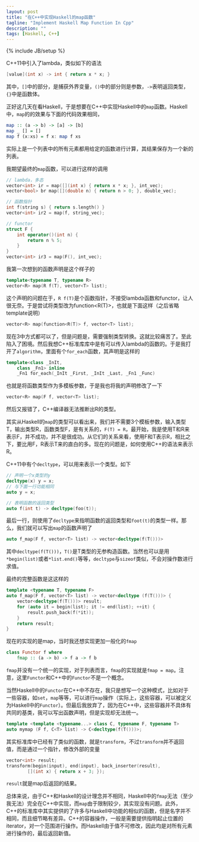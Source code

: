 ```yaml
---
layout: post
title: "在C++中实现Haskell的map函数"
tagline: "Implement Haskell Map Function In Cpp"
description: ""
tags: [Haskell, C++]
---
```

{% include JB/setup %}

C++11中引入了lambda，类似如下的语法

```cpp
[value](int x) -> int { return x * x; }
```

其中，`[]`中的部分，是捕获外界变量，`()`中的部分则是参数，`->`表明返回类型，`{}`中是函数体。

正好这几天在看Haskell，于是想要在C++中实现Haskell中的`map`函数。Haskell中，`map`的的效果与下面的代码效果相同，

```haskell
map :: (a -> b) -> [a] -> [b]
map _ [] = []
map f (x:xs) = f x: map f xs
```

实际上是一个列表中的所有元素都用给定的函数进行计算，其结果保存为一个新的列表。

我期望最终的`map`函数，可以进行这样的调用

```cpp
// lambda，多态
vector<int> ir = map([](int x) { return x * x; }, int_vec);
vector<bool> br map([](double n) { return n > 0; }, double_vec);

// 函数指针
int f(string s) { return s.length() }
vector<int> ir2 = map(f, string_vec);

// functor
struct F {
	int operator()(int n) {
		return n % 5;
	}
}
vector<int> ir3 = map(F(), int_vec);
```

我第一次想到的函数声明是这个样子的

```cpp
template<typename T, typename R>
vector<R> map(R f(T), vector<T> list);
```

这个声明的问题在于，`R f(T)`是个函数指针，不接受lambda函数和functor，让人很无奈。于是尝试将类型改为function<R(T)>，也就是下面这样（之后省略template说明）

```cpp
vector<R> map(function<R(T)> f, vector<T> list);
```

现在3中方式都可以了，但是问题是，需要强制类型转换。这就比较痛苦了。至此陷入了困境。然后我想C++标准库库中是有可以传入lambda的函数的。于是我打开了`algorithm`，里面有个`for_each`函数，其声明是这样的

```cpp
template<class _InIt,
	class _Fn1> inline
	_Fn1 for_each(_InIt _First, _InIt _Last, _Fn1 _Func)
```

也就是将函数类型作为多模板参数，于是我也将我的声明修改了一下

```cpp
vector<R> map(F f, vector<T> list);
```

然后又报错了，C++编译器无法推断出R的类型。

其实从Haskell的`map`的类型可以看出来，我们并不需要3个模板参数，输入类型T，输出类型R，函数类型F，是有关系的，`F(T) = R`，最开始，我是使用T和R来表示F，并不成功，并不是很成功。从它们的关系来看，使用F和T表示R，相比之下，要比用F，R表示T来的直白的多。现在的问题是，如何使用C++的语法来表示R。

C++11中有个`decltype`，可以用来表示一个类型。如下

```cpp
// 声明一个x类型的y
decltype(x) y = x;
// 与下面一行功能相同
auto y = x;

// 表明函数的返回类型
auto f(int t) -> decltype(foo(t));
```

最后一行，则使用了`decltype`来指明函数的返回类型和`foot(t)`的类型一样。那么，我们就可以写出`map`的函数声明了

```cpp
auto f_map(F f, vector<T> list) -> vector<decltype(f(T()))>
```

其中`decltype(f(T()))`，`T()`是T类型的无参构造函数。当然也可以是用`*begin(list)`或者`*list.end()`等等，`decltype`与`sizeof`类似，不会对操作数进行求值。

最终的完整函数是这这样的

```cpp
template <typename T, typename F>
auto f_map(F f, vector<T> list) -> vector<decltype (f(T()))> {
	vector<decltype(f(T()))> result;
	for (auto it = begin(list); it != end(list); ++it) {
		result.push_back(f(*it));
	}
	return result;
}
```

现在的实现的是map，当时我还想实现更加一般化的`fmap`

```hs
class Functor f where
	fmap :: (a -> b) -> f a -> f b
```

`fmap`并没有一个统一的实现，对于列表而言，`fmap`的实现就是`fmap = map`。注意，这里`Functor`和C++中的`Functor`不是一个概念。

当然Haskell中的`Functor`在C++中不存在，我只是想写一个这种模式，比如对于一些容器，如`set`，`map`等等，可以进行`map`操作（实际上，这些容器，可以被定义为Haskell中的`Functor`）。但最后我放弃了，因为在C++中，这些容器并不具体有共同的基类，我可以写出函数声明，但是实现却无法统一。

```cpp
template <template <typename...> class C, typename F, typename T>
auto mymap (F f, C<T> list) -> C<decltype(f(T()))>;
```

其实标准库中已经有了类似的函数，就是`transform`，不过`transform`并不返回值，而是通过一个指针，修改外部的变量

```cpp
vector<int> result;
transform(begin(input), end(input), back_inserter(result),
		[](int x) { return x + 3; });
```

`result`就是map后返回的结果。

总体来说，由于C++和Haskell的设计理念并不相同，Haskell中的`fmap`无法（至少我无法）完全在C++中实现，而`map`由于限制较少，其实现没有问题。此外，C++的标准库中其实提供的了许多与Haskell中功能的相似的函数，但是名字并不相同，而且细节略有差异。C++的容器操作，一般是需要提供指明起止位置的iterator，对一个范围进行操作。而Haskell由于值不可修改，因此均是对所有元素进行操作的，最后返回新值。
